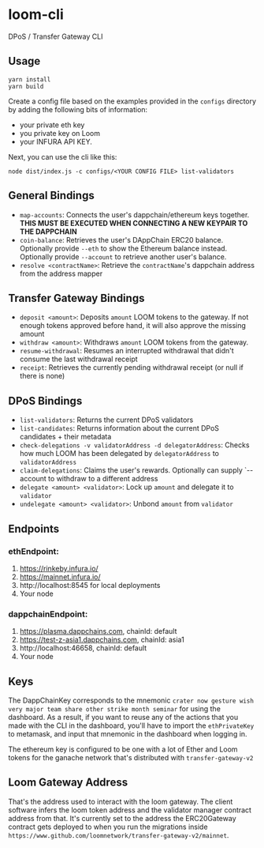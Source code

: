 # loom-cli
DPoS / Transfer Gateway CLI

## Usage

```
yarn install
yarn build
```

Create a config file based on the examples provided in the `configs` directory by adding the following bits of information:
 - your private eth key
 - you private key on Loom
 - your INFURA API KEY.

Next, you can use the cli like this:

```
node dist/index.js -c configs/<YOUR CONFIG FILE> list-validators
```

## General Bindings

- `map-accounts`: Connects the user's dappchain/ethereum keys together. **THIS MUST BE EXECUTED WHEN CONNECTING A NEW KEYPAIR TO THE DAPPCHAIN**
- `coin-balance`: Retrieves the user's DAppChain ERC20 balance. Optionally
  provide `--eth` to show the Ethereum balance instead. Optionally provide `--account` to retrieve another user's balance.
- `resolve <contractName>`: Retrieve the `contractName`'s dappchain address from the address mapper

## Transfer Gateway Bindings

- `deposit <amount>`: Deposits `amount` LOOM tokens to the gateway. If not
  enough tokens approved before hand, it will also approve the missing amount
- `withdraw <amount>`: Withdraws `amount` LOOM tokens from the gateway.
- `resume-withdrawal`: Resumes an interrupted withdrawal that didn't consume
  the last withdrawal receipt
- `receipt`: Retrieves the currently pending withdrawal receipt (or null if
  there is none)

## DPoS Bindings

- `list-validators`: Returns the current DPoS validators
- `list-candidates`: Returns information about the current DPoS candidates +
  their metadata
- `check-delegations -v validatorAddress -d delegatorAddress`: Checks how much LOOM has been delegated by `delegatorAddress` to `validatorAddress`
- `claim-delegations`: Claims the user's rewards. Optionally can supply
  `--account to withdraw to a different address
- `delegate <amount> <validator>`: Lock up `amount` and delegate it to `validator`
- `undelegate <amount> <validator>`: Unbond `amount` from `validator`

## Endpoints

### ethEndpoint:

1. https://rinkeby.infura.io/<APIKey>
2. https://mainnet.infura.io/<APIKey>
3. http://localhost:8545 for local deployments
4. Your node

### dappchainEndpoint:

1. https://plasma.dappchains.com, chainId: default
2. https://test-z-asia1.dappchains.com, chainId: asia1
3. http://localhost:46658, chainId: default
4. Your node

## Keys

The DappChainKey corresponds to the mnemonic `crater now gesture wish very major team share other strike month seminar` for using the dashboard. As a result, if you want to reuse any of the actions that you made with the CLI in the dashboard, you'll have to import the `ethPrivateKey` to metamask, and input that mnemonic in the dashboard when logging in.

The ethereum key is configured to be one with a lot of Ether and Loom tokens for the ganache network that's distributed with `transfer-gateway-v2`

## Loom Gateway Address

That's the address used to interact with the loom gateway. The client software infers the loom token address and the validator manager contract address from that. It's currently set to the address the ERC20Gateway contract gets deployed to when you run the migrations inside `https://www.github.com/loomnetwork/transfer-gateway-v2/mainnet`.
